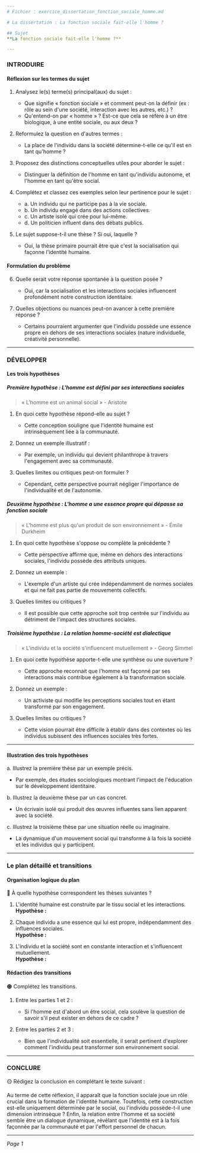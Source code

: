 ```yaml
---
# Fichier : exercice_dissertation_fonction_sociale_homme.md

# La dissertation : La fonction sociale fait-elle l'homme ?

## Sujet
**La fonction sociale fait-elle l'homme ?**

---
```


### INTRODUIRE

#### Réflexion sur les termes du sujet

1. Analysez le(s) terme(s) principal(aux) du sujet :
   - Que signifie « fonction sociale » et comment peut-on la définir (ex : rôle au sein d'une société, interaction avec les autres, etc.) ?
   - Qu'entend-on par « homme » ? Est-ce que cela se réfère à un être biologique, à une entité sociale, ou aux deux ?
  
2. Reformulez la question en d'autres termes : 
   - La place de l'individu dans la société détermine-t-elle ce qu'il est en tant qu'homme ?
  
3. Proposez des distinctions conceptuelles utiles pour aborder le sujet : 
   - Distinguer la définition de l'homme en tant qu'individu autonome, et l'homme en tant qu'être social.
  
4. Complétez et classez ces exemples selon leur pertinence pour le sujet : 
   - a. Un individu qui ne participe pas à la vie sociale.
   - b. Un individu engagé dans des actions collectives.
   - c. Un artiste isolé qui crée pour lui-même.
   - d. Un politicien influent dans des débats publics.
  
5. Le sujet suppose-t-il une thèse ? Si oui, laquelle ?
   - Oui, la thèse primaire pourrait être que c'est la socialisation qui façonne l'identité humaine.

#### Formulation du problème

6. Quelle serait votre réponse spontanée à la question posée ?
   - Oui, car la socialisation et les interactions sociales influencent profondément notre construction identitaire.

7. Quelles objections ou nuances peut-on avancer à cette première réponse ?
   - Certains pourraient argumenter que l'individu possède une essence propre en dehors de ses interactions sociales (nature individuelle, créativité personnelle).

---

### DÉVELOPPER

#### Les trois hypothèses

##### Première hypothèse : L'homme est défini par ses interactions sociales

> « L'homme est un animal social » - Aristote

1. En quoi cette hypothèse répond-elle au sujet ?
   - Cette conception souligne que l'identité humaine est intrinsèquement liée à la communauté.

2. Donnez un exemple illustratif :
   - Par exemple, un individu qui devient philanthrope à travers l'engagement avec sa communauté.

3. Quelles limites ou critiques peut-on formuler ?
   - Cependant, cette perspective pourrait négliger l'importance de l'individualité et de l'autonomie.

##### Deuxième hypothèse : L'homme a une essence propre qui dépasse sa fonction sociale

> « L'homme est plus qu'un produit de son environnement » - Émile Durkheim

1. En quoi cette hypothèse s'oppose ou complète la précédente ?
   - Cette perspective affirme que, même en dehors des interactions sociales, l'individu possède des attributs uniques.

2. Donnez un exemple :
   - L'exemple d'un artiste qui crée indépendamment de normes sociales et qui ne fait pas partie de mouvements collectifs.

3. Quelles limites ou critiques ?
   - Il est possible que cette approche soit trop centrée sur l'individu au détriment de l'impact des structures sociales.

##### Troisième hypothèse : La relation homme-société est dialectique

> « L'individu et la société s'influencent mutuellement » - Georg Simmel

1. En quoi cette hypothèse apporte-t-elle une synthèse ou une ouverture ?
   - Cette approche reconnait que l'homme est façonné par ses interactions mais contribue également à la transformation sociale.

2. Donnez un exemple :
   - Un activiste qui modifie les perceptions sociales tout en étant transformé par son engagement.

3. Quelles limites ou critiques ?
   - Cette vision pourrait être difficile à établir dans des contextes où les individus subissent des influences sociales très fortes.

---

#### Illustration des trois hypothèses

a. Illustrez la première thèse par un exemple précis.
   - Par exemple, des études sociologiques montrant l'impact de l'éducation sur le développement identitaire.

b. Illustrez la deuxième thèse par un cas concret.
   - Un écrivain isolé qui produit des œuvres influentes sans lien apparent avec la société.

c. Illustrez la troisième thèse par une situation réelle ou imaginaire.
   - La dynamique d'un mouvement social qui transforme à la fois la société et les individus qui y participent.

---

### Le plan détaillé et transitions

#### Organisation logique du plan

🔴 À quelle hypothèse correspondent les thèses suivantes ?

1. L'identité humaine est construite par le tissu social et les interactions.  
   **Hypothèse :**
   
2. Chaque individu a une essence qui lui est propre, indépendamment des influences sociales.  
   **Hypothèse :**
   
3. L'individu et la société sont en constante interaction et s'influencent mutuellement.  
   **Hypothèse :**

#### Rédaction des transitions

🟠 Complétez les transitions.

1. Entre les parties 1 et 2 :  
   - Si l'homme est d'abord un être social, cela soulève la question de savoir s'il peut exister en dehors de ce cadre ?
  
2. Entre les parties 2 et 3 :  
   - Bien que l'individualité soit essentielle, il serait pertinent d'explorer comment l'individu peut transformer son environnement social.

---

### CONCLURE

🟡 Rédigez la conclusion en complétant le texte suivant :

Au terme de cette réflexion, il apparaît que la fonction sociale joue un rôle crucial dans la formation de l'identité humaine. Toutefois, cette construction est-elle uniquement déterminée par le social, ou l'individu possède-t-il une dimension intrinsèque ? Enfin, la relation entre l'homme et sa société semble être un dialogue dynamique, révélant que l'identité est à la fois façonnée par la communauté et par l'effort personnel de chacun.

--- 

*Page 1*